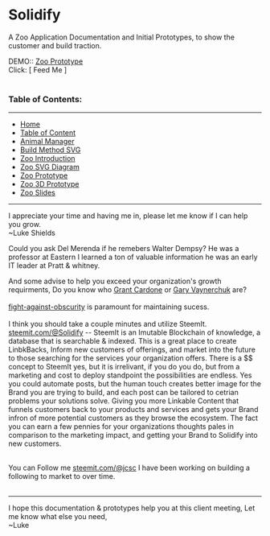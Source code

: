 # Solidify
A Zoo Application Documentation and Initial Prototypes, to show the customer and build traction.


DEMO::  <a href="http://jcsc.biz/Portals/12/Solidify/Zoo-3D.html">Zoo Prototype</a><br />
Click:   [ Feed Me ]
<br /><br />
<h3>Table of Contents:</h3><hr />

<ul>
                        <li><a href="http://jcsc.biz/Portals/12/Solidify/ZooStart.html">Home</a></li>
                        <li><a href="http://jcsc.biz/Portals/12/Solidify/Zoo-Index.html">Table of Content</a></li>
                        <li><a href="http://jcsc.biz/Portals/12/Solidify/AnimalManager.html">Animal Manager</a></li>
                        <li><a href="http://jcsc.biz/Portals/12/Solidify/Zoo-Build Method.svg">Build Method SVG</a></li>
                        <li><a href="http://jcsc.biz/Portals/12/Solidify/Zoo-Intro.html">Zoo Introduction</a></li>
                        <li><a href="http://jcsc.biz/Portals/12/Solidify/ZooDiagram.svg">Zoo SVG Diagram</a></li>
                        <li><a href="http://jcsc.biz/Portals/12/Solidify/Zoo.html">Zoo Prototype</a></li>
                        <li><a href="http://jcsc.biz/Portals/12/Solidify/Zoo-3D.html">Zoo 3D Prototype</a></li>
                        <li><a href="http://jcsc.biz/Portals/12/Solidify/Zoo-Slides.html">Zoo Slides</a></li>
                </ul><hr />
                


I appreciate your time and having me in, please let me know if I can help you grow.<br />
~Luke Shields


Could you ask Del Merenda if he remebers Walter Dempsy?  He was a professor at Eastern I learned a ton of valuable information he was an early IT leader at Pratt & whitney.  


And some advise to help you exceed your organization's growth requirments, Do you know who <a href="https://www.youtube.com/user/GrantCardone">Grant Cardone</a> or <a href="https://www.youtube.com/user/GaryVaynerchuk">Gary Vaynerchuk</a> are?<br /><br /><a href="https://grantcardone.com/fight-against-obscurity/">fight-against-obscurity</a> is paramount for maintaining sucess.<br />  
I think you should take a couple minutes and utilize SteemIt.<br />
<a href="https://steemit.com">steemit.com/@Solidify</a>  -- SteemIt is an Imutable Blockchain of knowledge, a database that is searchable & indexed.  This is a great place to create LinbkBacks, Inform new customers of offerings, and market into the future to those searching for the services your organization offers.
There is a $$ concept to SteemIt yes, but it is irrelivant, if you do you do, but from a marketing and cost to deploy standpoint the possibilities are endless.  Yes you could automate posts, but the human touch creates better image for the Brand you are trying to build, and each post can be tailored to cetrian problems your solutions solve.  Giving you more Linkable Content that funnels customers back to your products and services and gets your Brand infron of more potential customers as they browse the ecosystem.  The fact you can earn a few pennies for your organizations thoughts pales in comparison to the marketing impact, and getting your Brand to Solidify into new customers.

<br />You can Follow me <a href="https://steemit.com/@jcsc">steemit.com/@jcsc</a> I have been working on building a following to market to over time.
<br /><br /><hr />
I hope this documentation & prototypes help you at this client meeting, Let me know what else you need,<br />
~Luke
